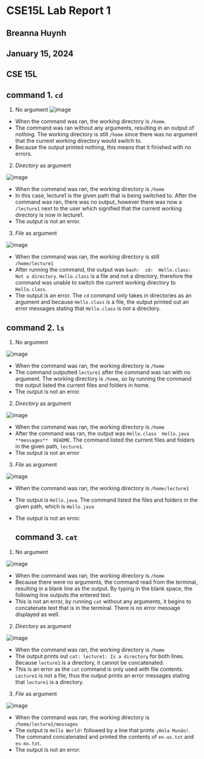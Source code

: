 # CSE15L Lab Report 1
## Breanna Huynh
## January 15, 2024
## CSE 15L


## command 1. `cd`
1. No argument
![image](https://github.com/beeannah/cse15l-lab-reports/assets/156740070/67cfd5c7-a4f0-4e34-b1a4-9e67240d7914)

* When the command was ran, the working directory is `/home`.
* The command was ran without any arguments, resulting in an output of nothing. The working directory is still `/home` since there was no argument that the current working directory would switch to.  
* Because the output printed nothing, this means that it finished with no errors.

2. *Directory* as argument
   
![image](https://github.com/beeannah/cse15l-lab-reports/assets/156740070/c737c5a4-e07f-4db6-a703-6e5be09287f3)

* When the command was ran, the working directory is `/home`
* In this case, lecture1 is the given path that is being switched to. After the command was ran, there was no output, however there was now a `/lecture1` next to the user which signified that the current working directory is now in lecture1.
* The output is not an error.

3. *File* as argument
   
![image](https://github.com/beeannah/cse15l-lab-reports/assets/156740070/084f6d0f-4d56-4e1c-a4e6-75b135965750)


* When the command was ran, the working directory is still `/home/lecture1`
* After running the command, the output was `bash:  cd:  Hello.class: Not a directory`. `Hello.class` is a file and not a directory, therefore the command was unable to switch the current working directory to `Hello.class`. 
* The output is an error. The `cd` command only takes in directories as an argument and because `Hello.class` is a file, the output printed out an error messages stating that `Hello.class` is not a directory. 

## command 2. `ls`
1. No argument

![image](https://github.com/beeannah/cse15l-lab-reports/assets/156740070/4e76f4d4-b02a-4680-98dc-9d5e54ca3ef1)

* When the command was ran, the working directory is `/home`
* The command outputted `lecture1` after the command was ran with no argument. The working directory is `/home`, so by running the command the output listed the current files and folders in home.
* The output is not an error.

2. *Directory* as argument

![image](https://github.com/beeannah/cse15l-lab-reports/assets/156740070/00d36280-6a71-468d-b384-63d834135e20)

* When the command was ran, the working directory is `/home`
* After the command was ran, the output was `Hello.class  Hello.java  **messages**  README`. The command listed the current files and folders in the given path, `lecture1`. 
* The output is not an error

3. *File* as argument

![image](https://github.com/beeannah/cse15l-lab-reports/assets/156740070/a6e0f8d8-261e-4bd8-b547-b073793fc157)

* When the command was ran, the working directory is `/home/lecture1`
* The output is `Hello.java`. The command listed the files and folders in the given path, which is `Hello.java`
* The output is not an error.

  ## command 3. `cat`
1. No argument

![image](https://github.com/beeannah/cse15l-lab-reports/assets/156740070/beb06d34-9ce8-47e0-b18a-b7b7289b6bd3)

* When the command was ran, the working directory is `/home`
* Because there were no arguments, the command read from the terminal, resulting in a blank line as the output. By typing in the blank space, the following line outputs the entered text.
* This is not an error, by running `cat` without any arguments, it begins to concatenate text that is in the terminal. There is no error message displayed as well.

2. *Directory* as argument

![image](https://github.com/beeannah/cse15l-lab-reports/assets/156740070/6e803e29-d11e-4cbf-a1e3-8c721272c958)

* When the command was ran, the working directory is `/home`
* The output prints out `cat: lecture1: Is a directory` for both lines. Because `lecture1` is a directory, it cannot be concatenated. 
* This is an error as the `cat` command is only used with file contents. `Lecture1` is not a file, thus the output prints an error messages stating that `lecture1` is a directory. 

3. *File* as argument

![image](https://github.com/beeannah/cse15l-lab-reports/assets/156740070/18ea2a5e-8da3-498a-ba86-b0a98da36a6b)

* When the command was ran, the working directory is `/home/lecture1/messages`
* The output is `Hello World!` followed by a line that prints `¡Hola Mundo!`. The command concatenated and printed the contents of `en-us.txt` and `es-mx.txt`.
* The output is not an error.

